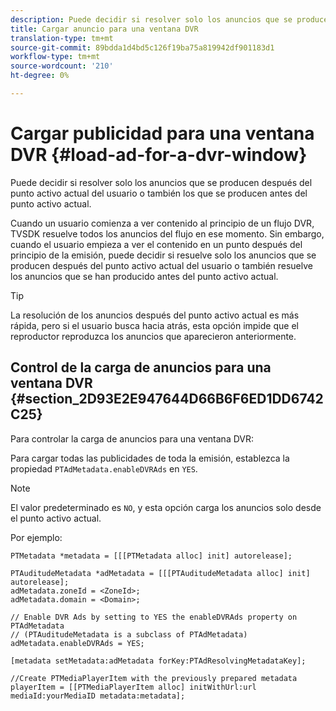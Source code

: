 ```yaml
---
description: Puede decidir si resolver solo los anuncios que se producen después del punto activo actual del usuario o también los que se producen antes del punto activo actual.
title: Cargar anuncio para una ventana DVR
translation-type: tm+mt
source-git-commit: 89bdda1d4bd5c126f19ba75a819942df901183d1
workflow-type: tm+mt
source-wordcount: '210'
ht-degree: 0%

---
```



# Cargar publicidad para una ventana DVR {#load-ad-for-a-dvr-window}

Puede decidir si resolver solo los anuncios que se producen después del punto activo actual del usuario o también los que se producen antes del punto activo actual.

Cuando un usuario comienza a ver contenido al principio de un flujo DVR, TVSDK resuelve todos los anuncios del flujo en ese momento. Sin embargo, cuando el usuario empieza a ver el contenido en un punto después del principio de la emisión, puede decidir si resuelve solo los anuncios que se producen después del punto activo actual del usuario o también resuelve los anuncios que se han producido antes del punto activo actual.

>[!TIP]
>
>La resolución de los anuncios después del punto activo actual es más rápida, pero si el usuario busca hacia atrás, esta opción impide que el reproductor reproduzca los anuncios que aparecieron anteriormente.

## Control de la carga de anuncios para una ventana DVR {#section_2D93E2E947644D66B6F6ED1DD6742C25}

Para controlar la carga de anuncios para una ventana DVR:

Para cargar todas las publicidades de toda la emisión, establezca la propiedad `PTAdMetadata.enableDVRAds` en `YES`.

>[!NOTE]
>
>El valor predeterminado es `NO`, y esta opción carga los anuncios solo desde el punto activo actual.

Por ejemplo:

```
PTMetadata *metadata = [[[PTMetadata alloc] init] autorelease]; 
 
PTAuditudeMetadata *adMetadata = [[[PTAuditudeMetadata alloc] init] autorelease];  
adMetadata.zoneId = <ZoneId>; 
adMetadata.domain = <Domain>; 
 
// Enable DVR Ads by setting to YES the enableDVRAds property on PTAdMetadata  
// (PTAuditudeMetadata is a subclass of PTAdMetadata)  
adMetadata.enableDVRAds = YES; 
 
[metadata setMetadata:adMetadata forKey:PTAdResolvingMetadataKey]; 
 
//Create PTMediaPlayerItem with the previously prepared metadata    
playerItem = [[PTMediaPlayerItem alloc] initWithUrl:url mediaId:yourMediaID metadata:metadata]; 
```
